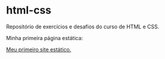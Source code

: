 # html-css
 Repositório de exercícios e desafios do curso de HTML e CSS.

 Minha primeira página estática: 

 <a href="https://stefanorcarvalho.github.io/html-css/exercicios/M%C3%B3dulo%20II/d010v2/curiosidades.html" target="blank"> Meu primeiro site estático. </a>
